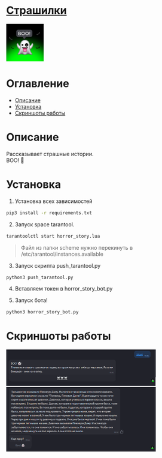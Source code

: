 
# [Страшилки](https://icq.im/boo_bot)

<a href="https://icq.im/boo_bot"><img src="https://github.com/ICQ-BOTS/horror_story_bot/blob/main/horror_story.png" width="100" height="100"></a>

# Оглавление 
 - [Описание](https://github.com/ICQ-BOTS/horror_story_bot#описание)
 - [Установка](https://github.com/ICQ-BOTS/horror_story_bot#установка)
 - [Скриншоты работы](https://github.com/ICQ-BOTS/horror_story_bot#скриншоты-работы)

# Описание
Рассказывает страшные истории. <br> BOO! 👻

# Установка

1. Установка всех зависимостей 
```bash
pip3 install -r requirements.txt
```

2. Запуск space tarantool.
```bash
tarantoolctl start horror_story.lua
```
> Файл из папки scheme нужно перекинуть в /etc/tarantool/instances.available

3. Запуск скрипта push_tarantool.py
```bash
python3 push_tarantool.py
```

4. Вставляем токен в horror_story_bot.py

5. Запуск бота!
```bash
python3 horror_story_bot.py
```

# Скриншоты работы
<img src="https://github.com/ICQ-BOTS/horror_story_bot/blob/main/img/1.png" width="400">
<img src="https://github.com/ICQ-BOTS/horror_story_bot/blob/main/img/2.png" width="400">